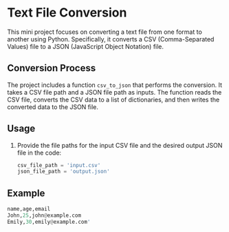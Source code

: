 # Text File Conversion

This mini project focuses on converting a text file from one format to another using Python. Specifically, it converts a CSV (Comma-Separated Values) file to a JSON (JavaScript Object Notation) file.

## Conversion Process

The project includes a function `csv_to_json` that performs the conversion. It takes a CSV file path and a JSON file path as inputs. The function reads the CSV file, converts the CSV data to a list of dictionaries, and then writes the converted data to the JSON file.

## Usage

1. Provide the file paths for the input CSV file and the desired output JSON file in the code:
   ```python
   csv_file_path = 'input.csv'
   json_file_path = 'output.json'

## Example
   ```python
   name,age,email
   John,25,john@example.com
   Emily,30,emily@example.com'
